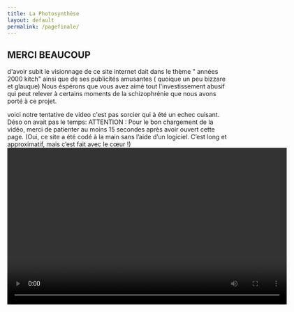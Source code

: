 ```yaml
---
title: La Photosynthèse
layout: default
permalink: /pagefinale/
---
```

## MERCI BEAUCOUP
d'avoir subit le visionnage de ce site internet dait dans le thème " années 2000 kitch" ainsi que de ses publicités amusantes ( quoique un peu bizzare et glauque)
Nous éspérons que vous avez aimé tout l'investissement abusif qui peut relever à certains moments de la schizophrénie que nous avons porté à ce projet. 

voici notre tentative de video c'est pas sorcier qui à été un echec cuisant. Déso on avait pas le temps: 
ATTENTION : Pour le bon chargement de la vidéo, merci de patienter au moins 15 secondes après avoir ouvert cette page. (Oui, ce site a été codé à la main sans l’aide d’un logiciel. C’est long et approximatif, mais c’est fait avec le cœur !)
<video width="640" height="360" controls preload="auto">
  <source src="/laphotosyntheseSVT/cpassorcier.mp4" type="video/mp4">
  Ton navigateur ne supporte pas la lecture de vidéos.
</video>

